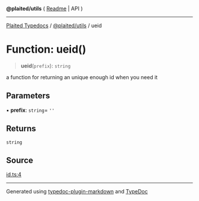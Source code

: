 **@plaited/utils** ( [Readme](../README.md) \| API )

***

[Plaited Typedocs](../../../modules.md) / [@plaited/utils](../modules.md) / ueid

# Function: ueid()

> **ueid**(`prefix`): `string`

a function for returning an unique enough id when you need it

## Parameters

▪ **prefix**: `string`= `''`

## Returns

`string`

## Source

[id.ts:4](https://github.com/plaited/plaited/blob/d85458a/libs/utils/src/id.ts#L4)

***

Generated using [typedoc-plugin-markdown](https://www.npmjs.com/package/typedoc-plugin-markdown) and [TypeDoc](https://typedoc.org/)
